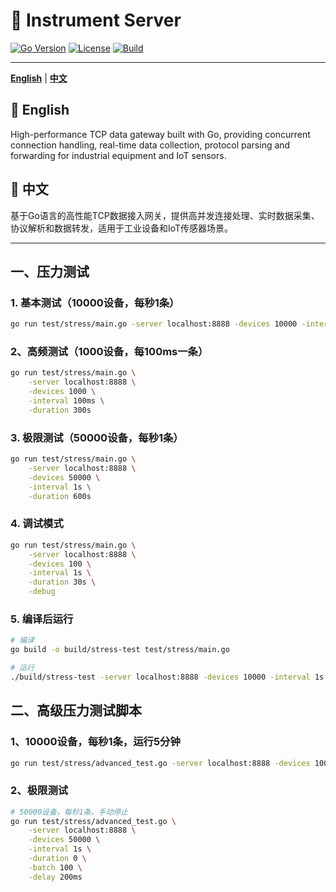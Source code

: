 # 🎼 Instrument Server

[![Go Version](https://img.shields.io/badge/Go-1.19+-00ADD8?logo=go)](https://golang.org/) [![License](https://img.shields.io/badge/License-MIT-blue.svg)](LICENSE)
 [![Build](https://img.shields.io/badge/build-passing-brightgreen.svg)](https://github.com)

---

 **[English](#english)** | **[中文](#chinese)**

<a name="english"></a>
## 📖 English
High-performance TCP data gateway built with Go, providing concurrent connection handling, real-time data collection, protocol parsing and forwarding for industrial equipment and IoT sensors.
<a name="chinese"></a>
## 📖 中文
基于Go语言的高性能TCP数据接入网关，提供高并发连接处理、实时数据采集、协议解析和数据转发，适用于工业设备和IoT传感器场景。

---

## 一、压力测试

### 1. 基本测试（10000设备，每秒1条）

```bash
go run test/stress/main.go -server localhost:8888 -devices 10000 -interval 1s -duration 60s
```

### 2、高频测试（1000设备，每100ms一条）

```bash
go run test/stress/main.go \
    -server localhost:8888 \
    -devices 1000 \
    -interval 100ms \
    -duration 300s
```

### 3. 极限测试（50000设备，每秒1条）

```bash
go run test/stress/main.go \
    -server localhost:8888 \
    -devices 50000 \
    -interval 1s \
    -duration 600s
```

### 4. 调试模式

```bash
go run test/stress/main.go \
    -server localhost:8888 \
    -devices 100 \
    -interval 1s \
    -duration 30s \
    -debug
```

### 5. 编译后运行

```bash
# 编译
go build -o build/stress-test test/stress/main.go

# 运行
./build/stress-test -server localhost:8888 -devices 10000 -interval 1s -duration 120s
```

## 二、高级压力测试脚本

### 1、10000设备，每秒1条，运行5分钟

```bash
go run test/stress/advanced_test.go -server localhost:8888 -devices 10000 -duration 5m -metrics-port 9090
```

### 2、极限测试

```bash
# 50000设备，每秒1条，手动停止
go run test/stress/advanced_test.go \
    -server localhost:8888 \
    -devices 50000 \
    -interval 1s \
    -duration 0 \
    -batch 100 \
    -delay 200ms
```